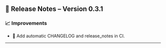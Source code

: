 ## 🚀 Release Notes – Version 0.3.1

### 📈 Improvements
- 🚀 Add automatic CHANGELOG and release_notes in CI.

---
